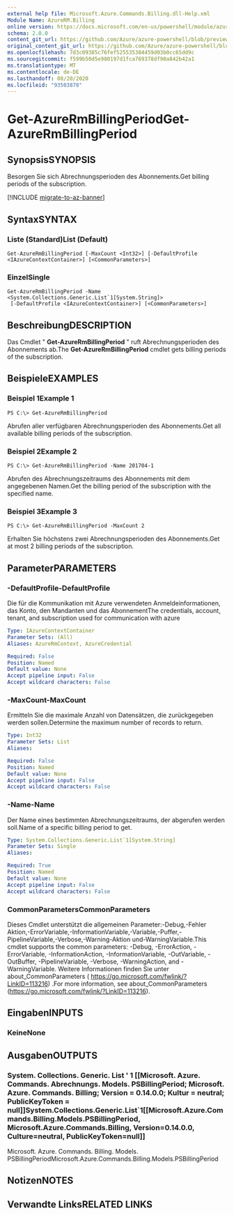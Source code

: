 ```yaml
---
external help file: Microsoft.Azure.Commands.Billing.dll-Help.xml
Module Name: AzureRM.Billing
online version: https://docs.microsoft.com/en-us/powershell/module/azurerm.billing/get-azurermbillingperiod
schema: 2.0.0
content_git_url: https://github.com/Azure/azure-powershell/blob/preview/src/ResourceManager/Billing/Commands.Billing/help/Get-AzureRmBillingPeriod.md
original_content_git_url: https://github.com/Azure/azure-powershell/blob/preview/src/ResourceManager/Billing/Commands.Billing/help/Get-AzureRmBillingPeriod.md
ms.openlocfilehash: 7d3c09385c76fef525535384459d03b0cc65dd9c
ms.sourcegitcommit: f599b50d5e980197d1fca769378df90a842b42a1
ms.translationtype: MT
ms.contentlocale: de-DE
ms.lasthandoff: 08/20/2020
ms.locfileid: "93503878"
---
```

# <span data-ttu-id="5a020-101">Get-AzureRmBillingPeriod</span><span class="sxs-lookup"><span data-stu-id="5a020-101">Get-AzureRmBillingPeriod</span></span>

## <span data-ttu-id="5a020-102">Synopsis</span><span class="sxs-lookup"><span data-stu-id="5a020-102">SYNOPSIS</span></span>
<span data-ttu-id="5a020-103">Besorgen Sie sich Abrechnungsperioden des Abonnements.</span><span class="sxs-lookup"><span data-stu-id="5a020-103">Get billing periods of the subscription.</span></span>

[!INCLUDE [migrate-to-az-banner](../../includes/migrate-to-az-banner.md)]

## <span data-ttu-id="5a020-104">Syntax</span><span class="sxs-lookup"><span data-stu-id="5a020-104">SYNTAX</span></span>

### <span data-ttu-id="5a020-105">Liste (Standard)</span><span class="sxs-lookup"><span data-stu-id="5a020-105">List (Default)</span></span>
```
Get-AzureRmBillingPeriod [-MaxCount <Int32>] [-DefaultProfile <IAzureContextContainer>] [<CommonParameters>]
```

### <span data-ttu-id="5a020-106">Einzel</span><span class="sxs-lookup"><span data-stu-id="5a020-106">Single</span></span>
```
Get-AzureRmBillingPeriod -Name <System.Collections.Generic.List`1[System.String]>
 [-DefaultProfile <IAzureContextContainer>] [<CommonParameters>]
```

## <span data-ttu-id="5a020-107">Beschreibung</span><span class="sxs-lookup"><span data-stu-id="5a020-107">DESCRIPTION</span></span>
<span data-ttu-id="5a020-108">Das Cmdlet " **Get-AzureRmBillingPeriod** " ruft Abrechnungsperioden des Abonnements ab.</span><span class="sxs-lookup"><span data-stu-id="5a020-108">The **Get-AzureRmBillingPeriod** cmdlet gets billing periods of the subscription.</span></span>

## <span data-ttu-id="5a020-109">Beispiele</span><span class="sxs-lookup"><span data-stu-id="5a020-109">EXAMPLES</span></span>

### <span data-ttu-id="5a020-110">Beispiel 1</span><span class="sxs-lookup"><span data-stu-id="5a020-110">Example 1</span></span>
```
PS C:\> Get-AzureRmBillingPeriod
```

<span data-ttu-id="5a020-111">Abrufen aller verfügbaren Abrechnungsperioden des Abonnements.</span><span class="sxs-lookup"><span data-stu-id="5a020-111">Get all available billing periods of the subscription.</span></span>

### <span data-ttu-id="5a020-112">Beispiel 2</span><span class="sxs-lookup"><span data-stu-id="5a020-112">Example 2</span></span>
```
PS C:\> Get-AzureRmBillingPeriod -Name 201704-1
```

<span data-ttu-id="5a020-113">Abrufen des Abrechnungszeitraums des Abonnements mit dem angegebenen Namen.</span><span class="sxs-lookup"><span data-stu-id="5a020-113">Get the billing period of the subscription with the specified name.</span></span>

### <span data-ttu-id="5a020-114">Beispiel 3</span><span class="sxs-lookup"><span data-stu-id="5a020-114">Example 3</span></span>
```
PS C:\> Get-AzureRmBillingPeriod -MaxCount 2
```

<span data-ttu-id="5a020-115">Erhalten Sie höchstens zwei Abrechnungsperioden des Abonnements.</span><span class="sxs-lookup"><span data-stu-id="5a020-115">Get at most 2 billing periods of the subscription.</span></span>

## <span data-ttu-id="5a020-116">Parameter</span><span class="sxs-lookup"><span data-stu-id="5a020-116">PARAMETERS</span></span>

### <span data-ttu-id="5a020-117">-DefaultProfile</span><span class="sxs-lookup"><span data-stu-id="5a020-117">-DefaultProfile</span></span>
<span data-ttu-id="5a020-118">Die für die Kommunikation mit Azure verwendeten Anmeldeinformationen, das Konto, den Mandanten und das Abonnement</span><span class="sxs-lookup"><span data-stu-id="5a020-118">The credentials, account, tenant, and subscription used for communication with azure</span></span>

```yaml
Type: IAzureContextContainer
Parameter Sets: (All)
Aliases: AzureRmContext, AzureCredential

Required: False
Position: Named
Default value: None
Accept pipeline input: False
Accept wildcard characters: False
```

### <span data-ttu-id="5a020-119">-MaxCount</span><span class="sxs-lookup"><span data-stu-id="5a020-119">-MaxCount</span></span>
<span data-ttu-id="5a020-120">Ermitteln Sie die maximale Anzahl von Datensätzen, die zurückgegeben werden sollen.</span><span class="sxs-lookup"><span data-stu-id="5a020-120">Determine the maximum number of records to return.</span></span>

```yaml
Type: Int32
Parameter Sets: List
Aliases: 

Required: False
Position: Named
Default value: None
Accept pipeline input: False
Accept wildcard characters: False
```

### <span data-ttu-id="5a020-121">-Name</span><span class="sxs-lookup"><span data-stu-id="5a020-121">-Name</span></span>
<span data-ttu-id="5a020-122">Der Name eines bestimmten Abrechnungszeitraums, der abgerufen werden soll.</span><span class="sxs-lookup"><span data-stu-id="5a020-122">Name of a specific billing period to get.</span></span>

```yaml
Type: System.Collections.Generic.List`1[System.String]
Parameter Sets: Single
Aliases: 

Required: True
Position: Named
Default value: None
Accept pipeline input: False
Accept wildcard characters: False
```

### <span data-ttu-id="5a020-123">CommonParameters</span><span class="sxs-lookup"><span data-stu-id="5a020-123">CommonParameters</span></span>
<span data-ttu-id="5a020-124">Dieses Cmdlet unterstützt die allgemeinen Parameter:-Debug,-Fehler Aktion,-ErrorVariable,-InformationVariable,-Variable,-Puffer,-PipelineVariable,-Verbose,-Warning-Aktion und-WarningVariable.</span><span class="sxs-lookup"><span data-stu-id="5a020-124">This cmdlet supports the common parameters: -Debug, -ErrorAction, -ErrorVariable, -InformationAction, -InformationVariable, -OutVariable, -OutBuffer, -PipelineVariable, -Verbose, -WarningAction, and -WarningVariable.</span></span> <span data-ttu-id="5a020-125">Weitere Informationen finden Sie unter about_CommonParameters ( https://go.microsoft.com/fwlink/?LinkID=113216) .</span><span class="sxs-lookup"><span data-stu-id="5a020-125">For more information, see about_CommonParameters (https://go.microsoft.com/fwlink/?LinkID=113216).</span></span>

## <span data-ttu-id="5a020-126">Eingaben</span><span class="sxs-lookup"><span data-stu-id="5a020-126">INPUTS</span></span>

### <span data-ttu-id="5a020-127">Keine</span><span class="sxs-lookup"><span data-stu-id="5a020-127">None</span></span>

## <span data-ttu-id="5a020-128">Ausgaben</span><span class="sxs-lookup"><span data-stu-id="5a020-128">OUTPUTS</span></span>

### <span data-ttu-id="5a020-129">System. Collections. Generic. List ' 1 [[Microsoft. Azure. Commands. Abrechnungs. Models. PSBillingPeriod; Microsoft. Azure. Commands. Billing; Version = 0.14.0.0; Kultur = neutral; PublicKeyToken = null]]</span><span class="sxs-lookup"><span data-stu-id="5a020-129">System.Collections.Generic.List\`1[[Microsoft.Azure.Commands.Billing.Models.PSBillingPeriod, Microsoft.Azure.Commands.Billing, Version=0.14.0.0, Culture=neutral, PublicKeyToken=null]]</span></span>
<span data-ttu-id="5a020-130">Microsoft. Azure. Commands. Billing. Models. PSBillingPeriod</span><span class="sxs-lookup"><span data-stu-id="5a020-130">Microsoft.Azure.Commands.Billing.Models.PSBillingPeriod</span></span>

## <span data-ttu-id="5a020-131">Notizen</span><span class="sxs-lookup"><span data-stu-id="5a020-131">NOTES</span></span>

## <span data-ttu-id="5a020-132">Verwandte Links</span><span class="sxs-lookup"><span data-stu-id="5a020-132">RELATED LINKS</span></span>

